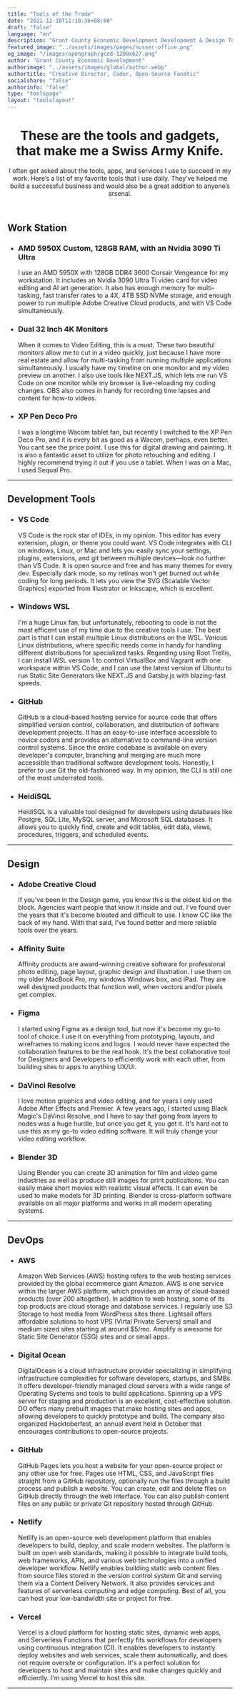 ```yaml
---
title: "Tools of the Trade"
date: "2021-12-18T11:10:36+08:00"
draft: "false"
language: "en"
description: "Grant County Economic Development Development & Design Tools"
featured_image: "../assets/images/pages/nusser-office.png"
og_image: "/images/opengraph/gced-1200x627.png"
author: "Grant County Economic Development"
authorimage: "../assets/images/global/author.webp"
authortitle: "Creative Director, Coder, Open-Source Fanatic"
socialshare: "false"
authorinfo: "false"
type: "toolspage"
layout: "toolslayout"
---
```

<header>
    <h1 class="font-bold tracking-tight text3xl md:text7xl text-zinc-900 dark:text-zinc-100 sm:text-5xl">These are the
        tools and gadgets, that make me a Swiss Army Knife.</h1>
    <p class="mt-8 text-lg text-zinc-600 dark:text-gray-400">I often get asked about the tools, apps, and
        services I use to succeed in my work. Here’s a list of my favorite tools that I use daily. They’ve helped me
        build a successful business and would also be a great addition to anyone’s arsenal.</p>
</header>
<div class="mt-8">
        <section class="md:border-l md:border-zinc-100 md:pl-6 md:dark:border-zinc-900/40">
            <div class="grid items-baseline max-w-5xl grid-cols-1 gap-y-8 md:grid-cols-4">
                <h2 id=":r0:" class="text-xl font-light text-zinc-800 dark:text-zinc-100">Work Station</h2>
                <div class="md:col-span-3">
                    <ul role="list" class="space-y-16">
                        <li class="relative flex flex-col items-start group">
                            <h3 class="text-3xl font-bold tracking-tight text-zinc-800 dark:text-zinc-100">AMD 5950X
                                Custom, 128GB RAM, with an Nvidia 3090 Ti Ultra</h3>
                            <p class="relative z-10 mt-2 text-lg text-zinc-600 dark:text-gray-400">I use an AMD
                                5950X with 128GB DDR4 3600 Corsair Vengeance for my workstation. It includes an
                                Nvidia 3090 Ultra Ti video card for video editing and AI art generation. It also has
                                enough memory for multi-tasking, fast transfer rates to a 4X, 4TB SSD NVMe storage,
                                and enough power to run multiple Adobe Creative Cloud products, and with VS Code
                                simultaneously.</p>
                        </li>
                        <li class="relative flex flex-col items-start group">
                            <h3 class="text-3xl font-bold tracking-tight text-zinc-800 dark:text-zinc-100">Dual 32
                                Inch 4K Monitors</h3>
                            <p class="relative z-10 mt-2 text-lg text-zinc-600 dark:text-gray-400">When it comes to
                                Video Editing, this is a must. These two beautiful monitors allow me to cut in a
                                video quickly, just because I have more real estate and allow for multi-tasking from
                                running multiple applications simultaneously. I usually have my timeline on one
                                monitor and my video preview on another. I also use tools like NEXT.JS, which lets
                                me run VS Code on one monitor while my browser is live-reloading my coding changes.
                                OBS also comes in handy for recording time lapses and content for how-to videos.</p>
                        </li>
                        <li class="relative flex flex-col items-start group">
                            <h3 class="text-3xl font-bold tracking-tight text-zinc-800 dark:text-zinc-100">XP Pen
                                Deco Pro</h3>
                            <p class="relative z-10 mt-2 text-lg text-zinc-600 dark:text-gray-400">I was a longtime
                                Wacom tablet fan, but recently I switched to the XP Pen Deco Pro, and it is every
                                bit as good as a Wacom, perhaps, even better. You cant see the price point. I use
                                this for digital drawing and painting. It is also a fantastic asset to utilize for
                                photo retouching and editing. I highly recommend trying it out if you use a tablet.
                                When I was on a Mac, I used Sequal Pro.</p>
                        </li>
                    </ul>
                </div>
            </div>
        </section>
        <hr class="h-px mx-auto my-8 bg-gray-100 border-0 rounded md:my-10 dark:bg-zinc-700/40">
        <section aria-labelledby=":r1:" class="mt-6 md:border-l md:border-zinc-100 md:pl-6 md:dark:border-zinc-700/40">
            <div class="grid items-baseline max-w-3xl grid-cols-1 gap-y-8 md:grid-cols-4">
                <h2 id=":r1:" class="text-xl font-light text-zinc-800 dark:text-zinc-100">Development Tools</h2>
                <div class="md:col-span-3">
                    <ul role="list" class="space-y-16">
                        <li class="relative flex flex-col items-start group">
                            <h3 class="text-3xl font-bold tracking-tight text-zinc-800 dark:text-zinc-100">VS Code
                            </h3>
                            <p class="relative z-10 mt-2 text-lg text-zinc-600 dark:text-gray-400">VS Code is the
                                rock star of IDEs, in my opinion. This editor has every extension, plugin, or theme
                                you could want. VS Code integrates with CLI on windows, Linux, or Mac and lets you
                                easily sync your settings, plugins, extensions, and git between multiple
                                devices—look no further than VS Code. It is open source and free and has many themes
                                for every dev. Especially dark mode, so my retinas won't get burned out while coding
                                for long periods. It lets you view the SVG (Scalable Vector Graphics) exported from
                                Illustrator or Inkscape, which is excellent.</p>
                        </li>
                        <li class="relative flex flex-col items-start group">
                            <h3 class="text-3xl font-bold tracking-tight text-zinc-800 dark:text-zinc-100">Windows
                                WSL</h3>
                            <p class="relative z-10 mt-2 text-lg text-zinc-600 dark:text-gray-400">I'm a huge Linux
                                fan, but unfortunately, rebooting to code is not the most efficent use of my time
                                due to the creative tools I use. The best part is that I can install multiple Linux
                                distributions on the WSL. Various Linux distributions, where specific needs come in
                                handy for handling different distributions for specialized tasks. Regarding using
                                Root Trellis, I can install WSL version 1 to control VirtualBox and Vagrant with one
                                workspace within VS Code, and I can use the latest version of Ubuntu to run Static
                                Site Generators like NEXT.JS and Gatsby.js with blazing-fast speeds.</p>
                        </li>
                        <li class="relative flex flex-col items-start group">
                            <h3 class="text-3xl font-bold tracking-tight text-zinc-800 dark:text-zinc-100">GitHub
                            </h3>
                            <p class="relative z-10 mt-2 text-lg text-zinc-600 dark:text-gray-400">GitHub is a
                                cloud-based hosting service for source code that offers simplified version control,
                                collaboration, and distribution of software development projects. It has an
                                easy-to-use interface accessible to novice coders and provides an alternative to
                                command-line version control systems. Since the entire codebase is available on
                                every developer's computer, branching and merging are much more accessible than
                                traditional software development tools. Honestly, I prefer to use Git the
                                old-fashioned way. In my opinion, the CLI is still one of the most underrated tools.
                            </p>
                        </li>
                        <li class="relative flex flex-col items-start group">
                            <h3 class="text-3xl font-bold tracking-tight text-zinc-800 dark:text-zinc-100">HeidiSQL
                            </h3>
                            <p class="relative z-10 mt-2 text-lg text-zinc-600 dark:text-gray-400">HeidiSQL is a
                                valuable tool designed for developers using databases like Postgre, SQL Lite, MySQL
                                server, and Microsoft SQL databases. It allows you to quickly find, create and edit
                                tables, edit data, views, procedures, triggers, and scheduled events.</p>
                        </li>
                    </ul>
                </div>
            </div>
        </section>
        <hr class="h-px mx-auto my-8 bg-gray-100 border-0 rounded md:my-10 dark:bg-zinc-700/40">
        <section aria-labelledby=":r2:" class="mt-6 md:border-l md:border-zinc-100 md:pl-6 md:dark:border-zinc-700/40">
            <div class="grid items-baseline max-w-3xl grid-cols-1 gap-y-8 md:grid-cols-4">
                <h2 id=":r2:" class="text-xl font-light text-zinc-800 dark:text-zinc-100">Design</h2>
                <div class="md:col-span-3">
                    <ul role="list" class="space-y-16">
                        <li class="relative flex flex-col items-start group">
                            <h3 class="text-3xl font-bold tracking-tight text-zinc-800 dark:text-zinc-100">Adobe
                                Creative Cloud</h3>
                            <p class="relative z-10 mt-2 text-lg text-zinc-600 dark:text-gray-400">If you've been in
                                the Design game, you know this is the oldest kid on the block. Agencies want people
                                that know it inside and out. I've found over the years that it's become bloated and
                                difficult to use. I know CC like the back of my hand. With that said, I've found
                                better and more reliable tools over the years.</p>
                        </li>
                        <li class="relative flex flex-col items-start group">
                            <h3 class="text-3xl font-bold tracking-tight text-zinc-800 dark:text-zinc-100">Affinity
                                Suite</h3>
                            <p class="relative z-10 mt-2 text-lg text-zinc-600 dark:text-gray-400">Affinity products
                                are award-winning creative software for professional photo editing, page layout,
                                graphic design and illustration. I use them on my older MacBook Pro, my windows
                                Windows box, and iPad. They are well designed products that function well, when
                                vectors and/or pixels get complex.</p>
                        </li>
                        <li class="relative flex flex-col items-start group">
                            <h3 class="text-3xl font-bold tracking-tight text-zinc-800 dark:text-zinc-100">Figma
                            </h3>
                            <p class="relative z-10 mt-2 text-lg text-zinc-600 dark:text-gray-400">I started using
                                Figma as a design tool, but now it's become my go-to tool of choice. I use it on
                                everything from prototyping, layouts, and wireframes to making icons and logos. I
                                would never have expected the collaboration features to be the real hook. It's the
                                best collaborative tool for Designers and Developers to efficiently work with each
                                other, from building sites to apps to anything UX/UI.</p>
                        </li>
                        <li class="relative flex flex-col items-start group">
                            <h3 class="text-3xl font-bold tracking-tight text-zinc-800 dark:text-zinc-100">DaVinci
                                Resolve</h3>
                            <p class="relative z-10 mt-2 text-lg text-zinc-600 dark:text-gray-400">I love motion
                                graphics and video editing, and for years I only used Adobe After Effects and
                                Premier. A few years ago, I started using Black Magic's DaVinci Resolve, and I have
                                to say that going from layers to nodes was a huge hurdle, but once you get it, you
                                get it. It's hard not to use this as my go-to video editing software. It will truly
                                change your video editing workflow.</p>
                        </li>
                        <li class="relative flex flex-col items-start group">
                            <h3 class="text-3xl font-bold tracking-tight text-zinc-800 dark:text-zinc-100">Blender
                                3D</h3>
                            <p class="relative z-10 mt-2 text-lg text-zinc-600 dark:text-gray-400">Using Blender you
                                can create 3D animation for film and video game industries as well as produce still
                                images for print publications. You can easily make short movies with realistic
                                visual effects. It can even be used to make models for 3D printing. Blender is
                                cross-platform software available on all major platforms and works in all modern
                                operating systems.</p>
                        </li>
                    </ul>
                </div>
            </div>
        </section>
        <hr class="h-px mx-auto my-8 bg-gray-100 border-0 rounded md:my-10 dark:bg-zinc-700/40">
        <section aria-labelledby=":r3:" class="mt-6 md:border-l md:border-zinc-100 md:pl-6 md:dark:border-zinc-700/40">
            <div class="grid items-baseline max-w-3xl grid-cols-1 gap-y-8 md:grid-cols-4">
                <h2 id=":r3:" class="text-xl font-light text-zinc-800 dark:text-zinc-100">DevOps</h2>
                <div class="md:col-span-3">
                    <ul role="list" class="space-y-16">
                        <li class="relative flex flex-col items-start group">
                            <h3 class="text-3xl font-bold tracking-tight text-zinc-800 dark:text-zinc-100">AWS</h3>
                            <p class="relative z-10 mt-2 text-lg text-zinc-600 dark:text-gray-400">Amazon Web
                                Services (AWS) hosting refers to the web hosting services provided by the global
                                ecommerce giant Amazon. AWS is one service within the larger AWS platform, which
                                provides an array of cloud-based products (over 200 altogether). In addition to web
                                hosting, some of its top products are cloud storage and database services. I
                                regularly use S3 Storage to host media from WordPress sites there. Lightsail offers
                                affordable solutions to host VPS (Virtal Private Servers) small and medium sized
                                sites starting at around $5/mo. Amplify is awesome for Static Site Generator (SSG)
                                sites and or small apps.</p>
                        </li>
                        <li class="relative flex flex-col items-start group">
                            <h3 class="text-3xl font-bold tracking-tight text-zinc-800 dark:text-zinc-100">Digital
                                Ocean</h3>
                            <p class="relative z-10 mt-2 text-lg text-zinc-600 dark:text-gray-400">DigitalOcean is a
                                cloud infrastructure provider specializing in simplifying infrastructure
                                complexities for software developers, startups, and SMBs. It offers
                                developer-friendly managed cloud servers with a wide range of Operating Systems and
                                tools to build applications. Spinning up a VPS server for staging and production is
                                an excellent, cost-effective solution. DO offers many prebuilt images that make
                                hosting sites and apps, allowing developers to quickly prototype and build. The
                                company also organized Hacktoberfest, an annual event held in October that
                                encourages contributions to open-source projects.</p>
                        </li>
                        <li class="relative flex flex-col items-start group">
                            <h3 class="text-3xl font-bold tracking-tight text-zinc-800 dark:text-zinc-100">GitHub
                            </h3>
                            <p class="relative z-10 mt-2 text-lg text-zinc-600 dark:text-gray-400">GitHub Pages lets
                                you host a website for your open-source project or any other use for free. Pages use
                                HTML, CSS, and JavaScript files straight from a GitHub repository, optionally run
                                the files through a build process and publish a website. You can create, edit and
                                delete files on GitHub directly through the web interface. You can also publish
                                content files on any public or private Git repository hosted through GitHub.</p>
                        </li>
                        <li class="relative flex flex-col items-start group">
                            <h3 class="text-3xl font-bold tracking-tight text-zinc-800 dark:text-zinc-100">Netlify
                            </h3>
                            <p class="relative z-10 mt-2 text-lg text-zinc-600 dark:text-gray-400">Netlify is an
                                open-source web development platform that enables developers to build, deploy, and
                                scale modern websites. The platform is built on open web standards, making it
                                possible to integrate build tools, web frameworks, APIs, and various web
                                technologies into a unified developer workflow. Netlify enables building static web
                                content files from source files stored in the version control system Git and serving
                                them via a Content Delivery Network. It also provides services and features of
                                serverless computing and edge computing. Best of all, you can host your
                                low-bandwidth site or project for free.</p>
                        </li>
                        <li class="relative flex flex-col items-start group">
                            <h3 class="text-3xl font-bold tracking-tight text-zinc-800 dark:text-zinc-100">Vercel
                            </h3>
                            <p class="relative z-10 mt-2 text-lg text-zinc-600 dark:text-gray-400">Vercel is a cloud
                                platform for hosting static sites, dynamic web apps, and Serverless Functions that
                                perfectly fits workflows for developers using continuous integration (CI). It
                                enables developers to instantly deploy websites and web services, scale them
                                automatically, and does not require oversite or configuration. It's a perfect
                                solution for developers to host and maintain sites and make changes quickly and
                                efficiently. I'm using Vercel to host this site.</p>
                        </li>
                    </ul>
                </div>
            </div>
        </section>
        <hr class="h-px mx-auto my-8 bg-gray-100 border-0 rounded md:my-10 dark:bg-zinc-700/40">
    </div>
</div>
